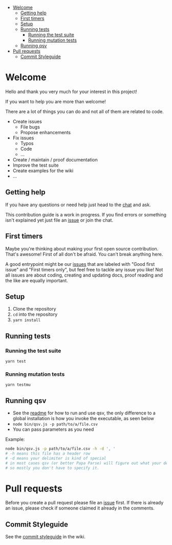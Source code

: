 - [Welcome](#welcome)
  - [Getting help](#getting-help)
  - [First timers](#first-timers)
  - [Setup](#setup)
  - [Running tests](#running-tests)
    - [Running the test suite](#running-the-test-suite)
    - [Running mutation tests](#running-mutation-tests)
  - [Running qsv](#running-qsv)
- [Pull requests](#pull-requests)
  - [Commit Styleguide](#commit-styleguide)

# Welcome

Hello and thank you very much for your interest in this project!

If you want to help you are more than welcome!

There are a lot of things you can do and not all of them are related to code.

* Create issues
  * File bugs
  * Propose enhancements
* Fix issues
  * Typos
  * Code
  * ...
* Create / maintain / proof documentation
* Improve the test suite
* Create examples for the wiki
* ...

## Getting help

If you have any questions or need help just head to the [chat](https://gitter.im/qsv-chat/Lobby) and ask.

This contribution guide is a work in progress. If you find errors or something isn't explained yet just file an [issue](https://github.com/herrfugbaum/qsv/issues) or join the chat.

## First timers

Maybe you're thinking about making your first open source contribution. That's awesome!
First of all don't be afraid. You can't break anything here.

A good entrypoint might be our [issues](https://github.com/herrfugbaum/qsv/issues) that are labeled with "Good first issue" and "First timers only", but feel free to tackle any issue you like!
Not all issues are about coding, creating and updating docs, proof reading and the like are equally important.

## Setup

1. Clone the repository
2. ```cd``` into the repository
3. ```yarn install```

## Running tests

### Running the test suite

```yarn test```

### Running mutation tests

```yarn testmu```

## Running qsv

* See the [readme](https://github.com/herrfugbaum/qsv/blob/master/README.md) for how to run and use qsv, the only difference to a global installation is how you invoke the executable, as seen below
* ```node bin/qsv.js -p path/to/a/file.csv```
* You can pass parameters as you need

Example:

```bash
node bin/qsv.js -p path/to/a/file.csv -h -d ', '
# -h means this file has a header row
# -d means your delimiter is kind of special
# in most cases qsv (or better Papa Parse) will figure out what your delimiter is
# so mostly you don't have to specify it.
```

# Pull requests

Before you create a pull request please file an [issue](https://github.com/herrfugbaum/qsv/issues) first.
If there is already an issue, please check if someone claimed it already in the comments.

## Commit Styleguide

See the [commit styleguide](https://github.com/herrfugbaum/qsv//wiki/Commit-Styleguide) in the wiki.
